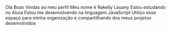 Olá
Boas Vindas ao meu perfil
Meu nome é Rakelly Lauany
Estou estudando no Alura
Estou me desenvolvendo na linguagem JavaScript
Utilizo esse espaço para minha organização e compartilhando dos meus projetos desenvolvidos
